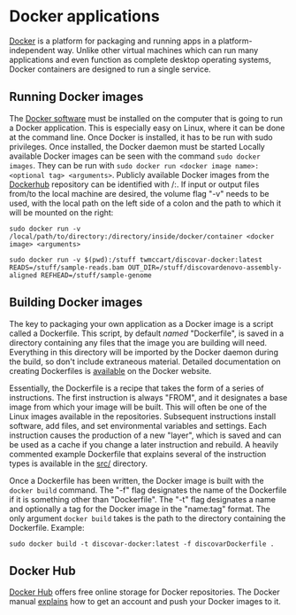 # Docker applications

[Docker](https://www.docker.com/) is a platform for packaging and running apps in a platform-independent way.
Unlike other virtual machines which can run many applications and even function as complete desktop operating systems, Docker containers are designed to run a single service.

## Running Docker images

The [Docker software](https://www.docker.com/products/overview) must be installed on the computer that is going to run a Docker application.
This is especially easy on Linux, where it can be done at the command line.
Once Docker is installed, it has to be run with sudo privileges.
Once installed, the Docker daemon must be started
Locally available Docker images can be seen with the command `sudo docker images`.
They can be run with `sudo docker run <docker image name>:<optional tag> <arguments>`.
Publicly available Docker images from the [Dockerhub](https://hub.docker.com/) repository can be identified with <repository name>/<docker image>:<optional tag>.
If input or output files from/to the local machine are desired, the volume flag "-v" needs to be used, with the local path on the left side of a colon and the path to which it will be mounted on the right:

```sudo docker run -v /local/path/to/directory:/directory/inside/docker/container <docker image> <arguments>```


```sudo docker run -v $(pwd):/stuff twmccart/discovar-docker:latest READS=/stuff/sample-reads.bam OUT_DIR=/stuff/discovardenovo-assembly-aligned REFHEAD=/stuff/sample-genome```



## Building Docker images

The key to packaging your own application as a Docker image is a script called a Dockerfile.
This script, by default *named* "Dockerfile", is saved in a directory containing any files that the image you are building will need.
Everything in this directory will be imported by the Docker daemon during the build, so don't include extraneous material.
Detailed documentation on creating Dockerfiles is [available](https://docs.docker.com/engine/userguide/eng-image/dockerfile_best-practices/) on the Docker website.

Essentially, the Dockerfile is a recipe that takes the form of a series of instructions.
The first instruction is always "FROM", and it designates a base image from which your image will be built.
This will often be one of the Linux images available in the repositories.
Subsequent instructions install software, add files, and set environmental variables and settings.
Each instruction causes the production of a new "layer", which is saved and can be used as a cache if you change a later instruction and rebuild.
A heavily commented example Dockerfile that explains several of the instruction types is available in the [src/](https://github.com/BrendelGroup/bghandbook/tree/master/src) directory.

Once a Dockerfile has been written, the Docker image is built with the `docker build` command.
The "-f" flag designates the name of the Dockerfile if it is something other than "Dockerfile".
The "-t" flag designates a name and optionally a tag for the Docker image in the "name:tag" format.
The only argument `docker build` takes is the path to the directory containing the Dockerfile.
Example:
```
sudo docker build -t discovar-docker:latest -f discovarDockerfile .
```

## Docker Hub

[Docker Hub](https://hub.docker.com/) offers free online storage for Docker repositories.
The Docker manual [explains](https://docs.docker.com/engine/getstarted/step_five/) how to get an account and push your Docker images to it.
